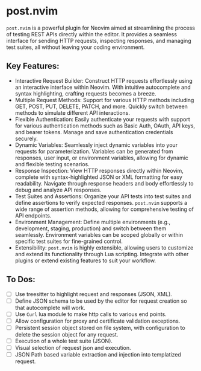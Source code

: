 # post.nvim
`post.nvim` is a powerful plugin for Neovim aimed at streamlining the process of testing REST APIs directly within the editor. It provides a seamless interface for sending HTTP requests, inspecting responses, and managing test suites, all without leaving your coding environment.

## Key Features:
- Interactive Request Builder: Construct HTTP requests effortlessly using an interactive interface within Neovim. With intuitive autocomplete and syntax highlighting, crafting requests becomes a breeze.
- Multiple Request Methods: Support for various HTTP methods including GET, POST, PUT, DELETE, PATCH, and more. Quickly switch between methods to simulate different API interactions.
- Flexible Authentication: Easily authenticate your requests with support for various authentication methods such as Basic Auth, OAuth, API keys, and bearer tokens. Manage and save authentication credentials securely.
- Dynamic Variables: Seamlessly inject dynamic variables into your requests for parameterization. Variables can be generated from responses, user input, or environment variables, allowing for dynamic and flexible testing scenarios.
- Response Inspection: View HTTP responses directly within Neovim, complete with syntax-highlighted JSON or XML formatting for easy readability. Navigate through response headers and body effortlessly to debug and analyze API responses.
- Test Suites and Assertions: Organize your API tests into test suites and define assertions to verify expected responses. `post.nvim` supports a wide range of assertion methods, allowing for comprehensive testing of API endpoints.
- Environment Management: Define multiple environments (e.g., development, staging, production) and switch between them seamlessly. Environment variables can be scoped globally or within specific test suites for fine-grained control.
- Extensibility: `post.nvim` is highly extensible, allowing users to customize and extend its functionality through Lua scripting. Integrate with other plugins or extend existing features to suit your workflow.

## To Dos:
- [ ] Use treesitter to highlight request and responses (JSON, XML).
- [ ] Define JSON schema to be used by the editor for request creation so that autocomplete will work.
- [ ] Use `Curl` lua module to make http calls to various end points.
- [ ] Allow configuration for proxy and certificate validation exceptions.
- [ ] Persistent session object stored on file system, with configuration to delete the session object for any request.
- [ ] Execution of a whole test suite (JSON).
- [ ] Visual selection of request json and execution.
- [ ] JSON Path based variable extraction and injection into templatized request.
